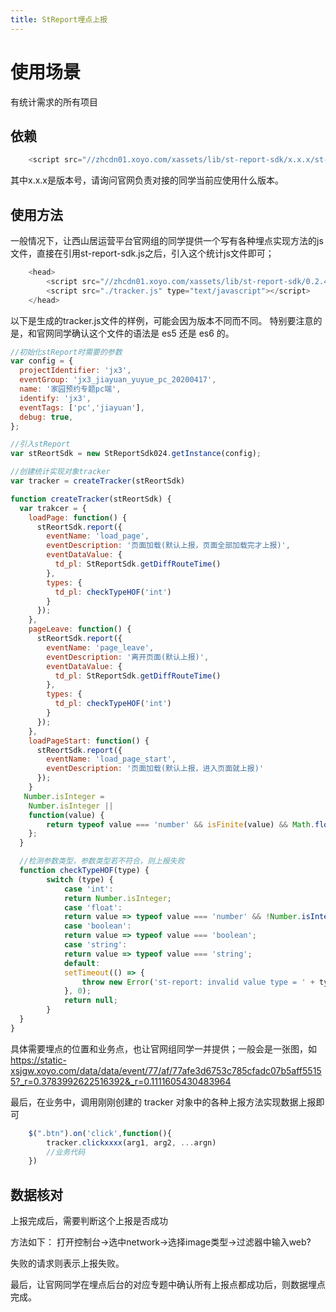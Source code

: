 ```yaml
---
title: StReport埋点上报
---
```


# 使用场景
有统计需求的所有项目

## 依赖
```javascript
    <script src="//zhcdn01.xoyo.com/xassets/lib/st-report-sdk/x.x.x/st-report-sdk.js"></script>
```
其中x.x.x是版本号，请询问官网负责对接的同学当前应使用什么版本。

## 使用方法
一般情况下，让西山居运营平台官网组的同学提供一个写有各种埋点实现方法的js文件，直接在引用st-report-sdk.js之后，引入这个统计js文件即可；
```javascript
    <head>
        <script src="//zhcdn01.xoyo.com/xassets/lib/st-report-sdk/0.2.4/st-report-sdk.min.js"></script>
        <script src="./tracker.js" type="text/javascript"></script>
    </head>
```

以下是生成的tracker.js文件的样例，可能会因为版本不同而不同。
特别要注意的是，和官网同学确认这个文件的语法是 es5 还是 es6 的。

```javascript
//初始化stReport时需要的参数
var config = {
  projectIdentifier: 'jx3',
  eventGroup: 'jx3_jiayuan_yuyue_pc_20200417',
  name: '家园预约专题pc端',
  identify: 'jx3',
  eventTags: ['pc','jiayuan'],
  debug: true,
};

//引入stReport
var stReortSdk = new StReportSdk024.getInstance(config);

//创建统计实现对象tracker
var tracker = createTracker(stReortSdk)

function createTracker(stReortSdk) {
  var trakcer = {
    loadPage: function() {
      stReortSdk.report({
        eventName: 'load_page',
        eventDescription: '页面加载(默认上报，页面全部加载完才上报)',
        eventDataValue: {
          td_pl: StReportSdk.getDiffRouteTime()
        },
        types: {
          td_pl: checkTypeHOF('int')
        }
      });
    },
    pageLeave: function() {
      stReortSdk.report({
        eventName: 'page_leave',
        eventDescription: '离开页面(默认上报)',
        eventDataValue: {
          td_pl: StReportSdk.getDiffRouteTime()
        },
        types: {
          td_pl: checkTypeHOF('int')
        }
      });
    },
    loadPageStart: function() {
      stReortSdk.report({
        eventName: 'load_page_start',
        eventDescription: '页面加载(默认上报，进入页面就上报)'
      });
    }
   Number.isInteger =
    Number.isInteger ||
    function(value) {
        return typeof value === 'number' && isFinite(value) && Math.floor(value) === value;
    };
  }

  //检测参数类型，参数类型若不符合，则上报失败
  function checkTypeHOF(type) {
        switch (type) {
            case 'int':
            return Number.isInteger;
            case 'float':
            return value => typeof value === 'number' && !Number.isInteger(value);
            case 'boolean':
            return value => typeof value === 'boolean';
            case 'string':
            return value => typeof value === 'string';
            default:
            setTimeout(() => {
                throw new Error('st-report: invalid value type = ' + type);
            }, 0);
            return null;
        }
  }
}
```

具体需要埋点的位置和业务点，也让官网组同学一并提供；一般会是一张图，如 https://static-xsjgw.xoyo.com/data/data/event/77/af/77afe3d6753c785cfadc07b5aff55155?_r=0.3783992622516392&_r=0.1111605430483964

最后，在业务中，调用刚刚创建的 tracker 对象中的各种上报方法实现数据上报即可
```javascript
    $(".btn").on('click',function(){
        tracker.clickxxxx(arg1, arg2, ...argn)
        //业务代码
    })
```
## 数据核对
上报完成后，需要判断这个上报是否成功

方法如下：
打开控制台→选中network→选择image类型→过滤器中输入web? 

失败的请求则表示上报失败。

最后，让官网同学在埋点后台的对应专题中确认所有上报点都成功后，则数据埋点完成。